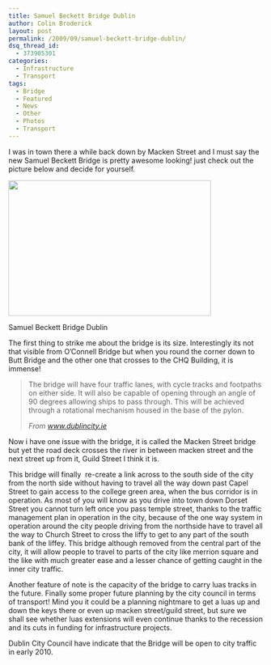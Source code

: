 ```yaml
---
title: Samuel Beckett Bridge Dublin
author: Colin Broderick
layout: post
permalink: /2009/09/samuel-beckett-bridge-dublin/
dsq_thread_id:
  - 373905301
categories:
  - Infrastructure
  - Transport
tags:
  - Bridge
  - Featured
  - News
  - Other
  - Photos
  - Transport
---
```

I was in town there a while back down by Macken Street and I must say the new Samuel Beckett Bridge is pretty awesome looking! just check out the picture below and decide for yourself.

<div class="wp-caption aligncenter" style="width: 410px">
  <a href="http://picasaweb.google.com/lh/photo/_6-izsnMlzQZpeG438aTwA?authkey=Gv1sRgCNb3lfn0s4i2ywE">
	  <img src="http://lh6.ggpht.com/_LGutw4Ajrmo/SlJuizEsf6I/AAAAAAAAD1s/DW1ZUdzbVo4/s400/DSC_1782.JPG" alt="" width="400" height="268" />
  </a>
  <p class="wp-caption-text">
    Samuel Beckett Bridge Dublin
  </p>
</div>

The first thing to strike me about the bridge is its size. Interestingly its not that visible from O&#8217;Connell Bridge but when you round the corner down to Butt Bridge and the other one that crosses to the CHQ Building, it is immense!

> The bridge will have four traffic lanes, with cycle tracks and footpaths on either side. It will also be capable of opening through an angle of 90 degrees allowing ships to pass through. This will be achieved through a rotational mechanism housed in the base of the pylon.
> 
> *From www.dublincity.ie*

Now i have one issue with the bridge, it is called the Macken Street bridge but yet the road deck crosses the river in between macken street and the next street up from it, Guild Street I think it is.

This bridge will finally  re-create a link across to the south side of the city from the north side without having to travel all the way down past Capel Street to gain access to the college green area, when the bus corridor is in operation. As most of you will know as you drive into town down Dorset Street you cannot turn left once you pass temple street, thanks to the traffic management plan in operation in the city, because of the one way system in operation around the city people driving from the northside have to travel all the way to Church Street to cross the liffy to get to any part of the south bank of the liffey. This bridge although removed from the central part of the city, it will allow people to travel to parts of the city like merrion square and the like with much greater ease and a lesser chance of getting caught in the inner city traffic.

Another feature of note is the capacity of the bridge to carry luas tracks in the future. Finally some proper future planning by the city council in terms of transport! Mind you it could be a planning nightmare to get a luas up and down the keys there or even up macken street/guild street, but sure we shall see whether luas extensions will even continue thanks to the recession and its cuts in funding for infrastructure projects.

Dublin City Council have indicate that the Bridge will be open to city traffic in early 2010.